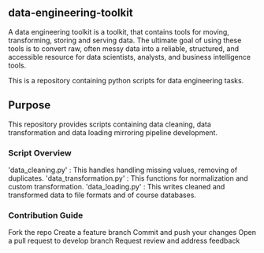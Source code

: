 ## data-engineering-toolkit
A data engineering toolkit is a toolkit, that contains tools for moving, transforming, storing and serving data. The ultimate goal of using these tools is to convert raw, often messy data into a reliable, structured, and accessible resource for data scientists, analysts, and business intelligence tools.

This is a repository containing python scripts for data engineering tasks.

## Purpose
This repository provides scripts containing data cleaning, data transformation and data loading mirroring pipeline development.

### Script Overview
'data_cleaning.py' : This handles handling missing values, removing of duplicates.
'data_transformation.py' : This functions for normalization and custom transformation.
'data_loading.py' : This writes cleaned and transformed data to file formats and of course databases.

### Contribution Guide
Fork the repo
Create a feature branch
Commit and push your changes
Open a pull request to develop branch
Request review and address feedback
